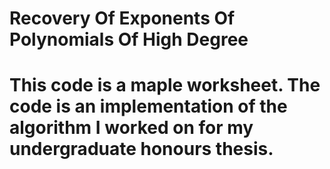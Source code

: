 # Recovery Of Exponents Of Polynomials Of High Degree
#
# This code is a maple worksheet. The code is an implementation of the algorithm I worked on for my undergraduate honours thesis. 
